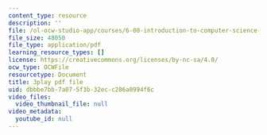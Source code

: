 ```yaml
---
content_type: resource
description: ''
file: /ol-ocw-studio-app/courses/6-00-introduction-to-computer-science-and-programming-fall-2008/dbbbe7bb7a075f3b32ecc286a0994f6c_SuOIpJnn888.pdf
file_size: 48050
file_type: application/pdf
learning_resource_types: []
license: https://creativecommons.org/licenses/by-nc-sa/4.0/
ocw_type: OCWFile
resourcetype: Document
title: 3play pdf file
uid: dbbbe7bb-7a07-5f3b-32ec-c286a0994f6c
video_files:
  video_thumbnail_file: null
video_metadata:
  youtube_id: null
---
```


